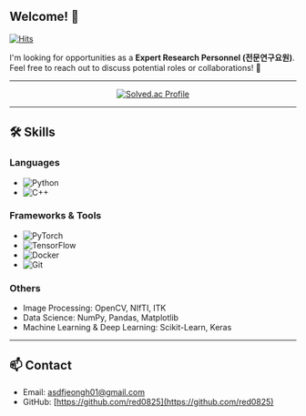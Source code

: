 ## Welcome! 👋

[![Hits](https://hits.seeyoufarm.com/api/count/incr/badge.svg?url=https%3A%2F%2Fgithub.com%2Fred0825&count_bg=%2379C83D&title_bg=%23555555&icon=&icon_color=%23E7E7E7&title=hits&edge_flat=false)](https://hits.seeyoufarm.com)

I'm looking for opportunities as a **Expert Research Personnel (전문연구요원)**.  
Feel free to reach out to discuss potential roles or collaborations! 📩

---

<div align="center">
  
  [![Solved.ac Profile](http://mazassumnida.wtf/api/v2/generate_badge?boj=red0825)](https://solved.ac/red0825/)
  
</div>

---

## 🛠 Skills

### Languages
- ![Python](https://img.shields.io/badge/-Python-3776AB?style=flat-square&logo=python&logoColor=white)
- ![C++](https://img.shields.io/badge/-C++-00599C?style=flat-square&logo=c%2B%2B&logoColor=white)

### Frameworks & Tools
- ![PyTorch](https://img.shields.io/badge/-PyTorch-EE4C2C?style=flat-square&logo=pytorch&logoColor=white)
- ![TensorFlow](https://img.shields.io/badge/-TensorFlow-FF6F00?style=flat-square&logo=tensorflow&logoColor=white)
- ![Docker](https://img.shields.io/badge/-Docker-2496ED?style=flat-square&logo=docker&logoColor=white)
- ![Git](https://img.shields.io/badge/-Git-F05032?style=flat-square&logo=git&logoColor=white)

### Others
- Image Processing: OpenCV, NIfTI, ITK
- Data Science: NumPy, Pandas, Matplotlib
- Machine Learning & Deep Learning: Scikit-Learn, Keras

---

## 📫 Contact

- Email: [asdfjeongh01@gmail.com](mailto:asdfjeongh01@gmail.com)
- GitHub: [https://github.com/red0825](https://github.com/red0825)


<!--
**red0825/red0825** is a ✨ _special_ ✨ repository because its `README.md` (this file) appears on your GitHub profile.

Here are some ideas to get you started:

- 🔭 I’m currently working on ...
- 🌱 I’m currently learning ...
- 👯 I’m looking to collaborate on ...
- 🤔 I’m looking for help with ...
- 💬 Ask me about ...
- 📫 How to reach me: ...
- 😄 Pronouns: ...
- ⚡ Fun fact: ...
-->
